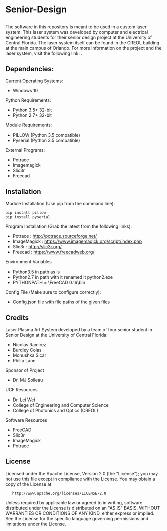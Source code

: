 # Senior-Design
##

The software in this repository is meant to be used in a custom laser system. This laser system was developed by computer and electrical engineering students for their senior design project at the University of Central Florida. The laser system itself can be found in the CREOL building at the main campus of Orlando. For more information on the project and the laser system, visit the following link: .
## Dependencies:

Current Operating Systems:
* Windows 10

Python Requirements:
* Python 3.5+  32-bit
* Python 2.7+  32-bit

Module Requirements:
* PILLOW (Python 3.5 compatible)
* Pyserial (Python 3.5 compatible)

External Programs:
* Potrace
* Imagemagick
* Slic3r
* Freecad

## Installation

 Module Installation (Use pip from the command line):
```
pip install pillow
pip install pyserial
```

Program Installation (Grab the latest from the following links):

* Potrace : http://potrace.sourceforge.net/
* ImageMagick : https://www.imagemagick.org/script/index.php
* Slic3r : http://slic3r.org/
* Freecad : https://www.freecadweb.org/

Environment Variables

* Python3.5 in path as is
* Python2.7 in path with it renamed it python2.exe
* PYTHONPATH = \FreeCAD 0.16\bin

Config File (Make sure to configure correctly):

* Config.json file with file paths of the given files

## Credits

Laser Plasma Art System developed by a team of four senior student in Senior Design at the University of Central Florida:
* Nicolas Ramirez
* Burdley Colas
* Monushka Sicar
* Philip Lane

Sponsor of Project
* Dr. MJ Soileau

UCF Resources
* Dr. Lei Wei
* College of Engineering and Computer Science
* College of Photonics and Optics (CREOL)

Software Resources
* FreeCAD
* Slic3r
* ImageMagick
* Potrace

## License

   Licensed under the Apache License, Version 2.0 (the "License");
   you may not use this file except in compliance with the License.
   You may obtain a copy of the License at

       http://www.apache.org/licenses/LICENSE-2.0

   Unless required by applicable law or agreed to in writing, software
   distributed under the License is distributed on an "AS IS" BASIS,
   WITHOUT WARRANTIES OR CONDITIONS OF ANY KIND, either express or implied.
   See the License for the specific language governing permissions and
   limitations under the License.

